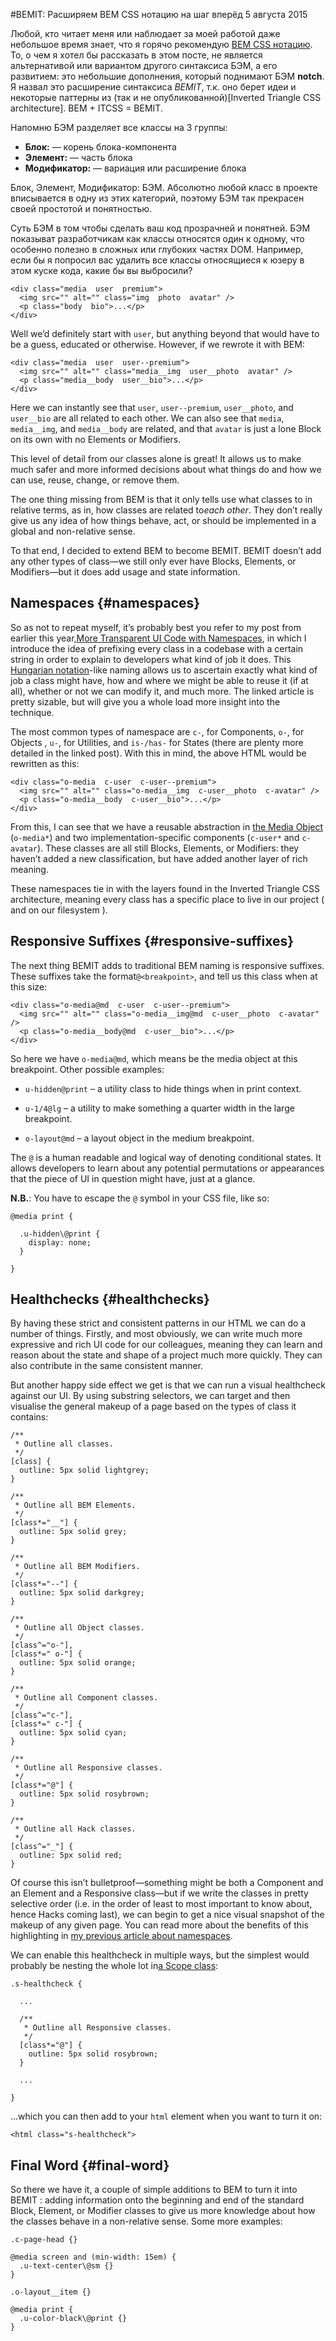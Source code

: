 #BEMIT: Расширяем BEM CSS нотацию на шаг вперёд
5 августа 2015

Любой, кто читает меня или наблюдает за моей работой даже небольшое время знает, что я горячо рекомендую [BEM CSS нотацию][1].
То, о чем я хотел бы рассказать в этом посте, не является альтернативой или вариантом другого синтаксиса БЭМ, а его развитием: 
это небольшие дополнения, который поднимают БЭМ **notch**.
Я назвал это расширение синтаксиса *BEMIT*, т.к. оно берет идеи и некоторые паттерны из (так и не опубликованной)[Inverted Triangle CSS architecture]. BEM + ITCSS = BEMIT.

Напомню БЭМ разделяет все классы на 3 группы:
*   **Блок:** — корень блока-компонента
*   **Элемент:** — часть блока
*   **Модификатор:** — вариация или расширение блока

Блок, Элемент, Модификатор: БЭМ. Абсолютно любой класс в проекте вписывается в одну из этих категорий, 
поэтому БЭМ так прекрасен своей простотой и понятностью.

Суть БЭМ в том чтобы сделать ваш код прозрачней и понятней. БЭМ показыват разработчикам как классы относятся один к одному,
что особенно полезно в сложных или глубоких частях DOM. Например, если бы я попросил вас удалить все классы относящиеся к юзеру в этом куске кода,
какие бы вы выбросили?

    <div class="media  user  premium">
      <img src="" alt="" class="img  photo  avatar" />
      <p class="body  bio">...</p>
    </div>
    

Well we’d definitely start with `user`, but anything beyond that would have to
be a guess, educated or otherwise. However, if we rewrote it with BEM:

    <div class="media  user  user--premium">
      <img src="" alt="" class="media__img  user__photo  avatar" />
      <p class="media__body  user__bio">...</p>
    </div>
    

Here we can instantly see that `user`, `user--premium`, `user__photo`, and 
`user__bio` are all related to each other. We can also see that `media`, 
`media__img`, and `media__body` are related, and that `avatar` is just a lone
Block on its own with no Elements or Modifiers.

This level of detail from our classes alone is great! It allows us to make much
safer and more informed decisions about what things do and how we can use, reuse,
change, or remove them.

The one thing missing from BEM is that it only tells use what classes to in
relative terms, as in, how classes are related to*each other*. They don’t
really give us any idea of how things behave, act, or should be implemented in a
global and non-relative sense.

To that end, I decided to extend BEM to become BEMIT. BEMIT doesn’t add any
other types of class—we still only ever have Blocks, Elements, or Modifiers—but 
it does add usage and state information.

## Namespaces {#namespaces}

So as not to repeat myself, it’s probably best you refer to my post from
earlier this year,[More Transparent UI Code with Namespaces][3], in which I
introduce the idea of prefixing every class in a codebase with a certain string 
in order to explain to developers what kind of job it does. This
[Hungarian notation][4]-like naming allows us to ascertain exactly what kind of
job a class might have, how and where we might be able to reuse it (if at all), 
whether or not we can modify it, and much more. The linked article is pretty 
sizable, but will give you a whole load more insight into the technique.

The most common types of namespace are `c-`, for Components, `o-`, for Objects
, `u-`, for Utilities, and `is-/has-` for States (there are plenty more
detailed in the linked post). With this in mind, the above HTML would be 
rewritten as this:

    <div class="o-media  c-user  c-user--premium">
      <img src="" alt="" class="o-media__img  c-user__photo  c-avatar" />
      <p class="o-media__body  c-user__bio">...</p>
    </div>
    

From this, I can see that we have a reusable abstraction in 
[the Media Object][5] (`o-media*`) and two implementation-specific components
(`c-user*` and `c-avatar`). These classes are all still Blocks, Elements, or
Modifiers: they haven’t added a new classification, but have added another layer
of rich meaning.

These namespaces tie in with the layers found in the Inverted Triangle CSS
architecture, meaning every class has a specific place to live in our project (
and on our filesystem
).

## Responsive Suffixes {#responsive-suffixes}

The next thing BEMIT adds to traditional BEM naming is responsive suffixes.
These suffixes take the format`@<breakpoint>`, and tell us this class
when at this size:

    <div class="o-media@md  c-user  c-user--premium">
      <img src="" alt="" class="o-media__img@md  c-user__photo  c-avatar" />
      <p class="o-media__body@md  c-user__bio">...</p>
    </div>
    

So here we have `o-media@md`, which means be the media object at this
breakpoint. Other possible examples:

*   `u-hidden@print` – a utility class to hide things when in print context.
*   `u-1/4@lg` – a utility to make something a quarter width in the large
    breakpoint.
   
*   `o-layout@md` – a layout object in the medium breakpoint.

The `@` is a human readable and logical way of denoting conditional states. It
allows developers to learn about any potential permutations or appearances that 
the piece of UI in question might have, just at a glance.

**N.B.**: You have to escape the `@` symbol in your CSS file, like so:

    @media print {
    
      .u-hidden\@print {
        display: none;
      }
    
    }
    

## Healthchecks {#healthchecks}

By having these strict and consistent patterns in our HTML we can do a number
of things. Firstly, and most obviously, we can write much more expressive and 
rich UI code for our colleagues, meaning they can learn and reason about the 
state and shape of a project much more quickly. They can also contribute in the 
same consistent manner.

But another happy side effect we get is that we can run a visual healthcheck
against our UI. By using substring selectors, we can target and then visualise 
the general makeup of a page based on the types of class it contains:

    /**
     * Outline all classes.
     */
    [class] {
      outline: 5px solid lightgrey;
    }
    
    /**
     * Outline all BEM Elements.
     */
    [class*="__"] {
      outline: 5px solid grey;
    }
    
    /**
     * Outline all BEM Modifiers.
     */
    [class*="--"] {
      outline: 5px solid darkgrey;
    }
    
    /**
     * Outline all Object classes.
     */
    [class^="o-"],
    [class*=" o-"] {
      outline: 5px solid orange;
    }
    
    /**
     * Outline all Component classes.
     */
    [class^="c-"],
    [class*=" c-"] {
      outline: 5px solid cyan;
    }
    
    /**
     * Outline all Responsive classes.
     */
    [class*="@"] {
      outline: 5px solid rosybrown;
    }
    
    /**
     * Outline all Hack classes.
     */
    [class^="_"] {
      outline: 5px solid red;
    }
    

Of course this isn’t bulletproof—something might be both a Component and an
Element and a Responsive class—but if we write the classes in pretty selective 
order (i.e. in the order of least to most important to know about, hence Hacks 
coming last), we can begin to get a nice visual snapshot of the makeup of any 
given page. You can read more about the benefits of this highlighting in
[my previous article about namespaces][6].

We can enable this healthcheck in multiple ways, but the simplest would
probably be nesting the whole lot in[a Scope class][7]:

    .s-healthcheck {
    
      ...
    
      /**
       * Outline all Responsive classes.
       */
      [class*="@"] {
        outline: 5px solid rosybrown;
      }
    
      ...
    
    }
    

…which you can then add to your `html` element when you want to turn it on:

    <html class="s-healthcheck">
    

## Final Word {#final-word}

So there we have it, a couple of simple additions to BEM to turn it into BEMIT
: adding information onto the beginning and end of the standard Block, Element, 
or Modifier classes to give us more knowledge about how the classes behave in a 
non-relative sense. Some more examples:

    .c-page-head {}
    
    @media screen and (min-width: 15em) {
      .u-text-center\@sm {}
    }
    
    .o-layout__item {}
    
    @media print {
      .u-color-black\@print {}
    }  


 [1]: http://csswizardry.com/2013/01/mindbemding-getting-your-head-round-bem-syntax/
 [2]: https://twitter.com/itcss_io
 [3]: http://csswizardry.com/2015/03/more-transparent-ui-code-with-namespaces/
 [4]: https://en.wikipedia.org/wiki/Hungarian_notation

 [5]: http://www.stubbornella.org/content/2010/06/25/the-media-object-saves-hundreds-of-lines-of-code/

 [6]: http://csswizardry.com/2015/03/more-transparent-ui-code-with-namespaces/#highlight-types-of-namespace

 [7]: http://csswizardry.com/2015/03/more-transparent-ui-code-with-namespaces/#scope-namespaces-s-